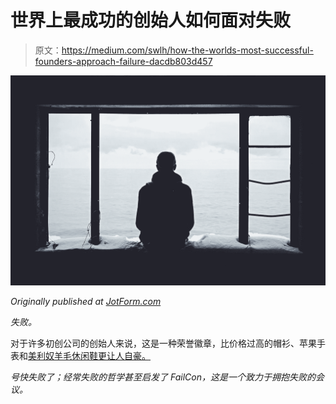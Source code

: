 # 世界上最成功的创始人如何面对失败

> 原文：<https://medium.com/swlh/how-the-worlds-most-successful-founders-approach-failure-dacdb803d457>

![](img/5e6dacccedb8c8fd62feb005233d7d0d.png)

*Originally published at* [*JotForm.com*](https://www.jotform.com/blog/how-to-approach-failure/)

*失败。*

对于许多初创公司的创始人来说，这是一种荣誉徽章，比价格过高的帽衫、苹果手表和[美利奴羊毛休闲鞋更让人自豪。](https://www.nytimes.com/2017/08/11/technology/allbird-shoes-silicon-valley.html)

*号快失败了；经常失败的哲学甚至启发了 FailCon，这是一个致力于拥抱失败的会议。*